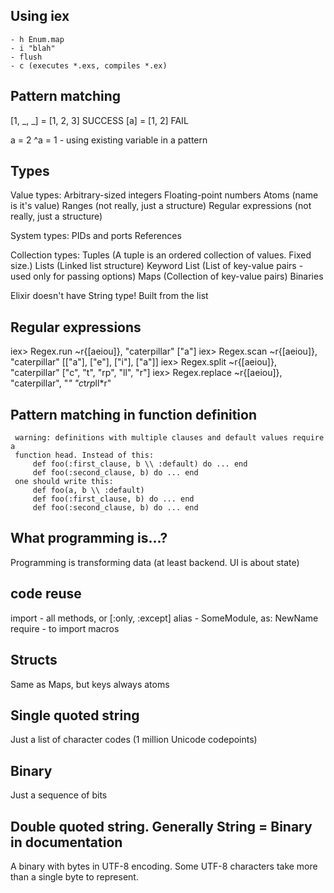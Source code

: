## Using iex
    - h Enum.map
    - i "blah"
    - flush
    - c (executes *.exs, compiles *.ex)
## Pattern matching
[1, _, _] = [1, 2, 3] SUCCESS
[a] = [1, 2] FAIL

a = 2
^a = 1 - using existing variable in a pattern
## Types
Value types:
Arbitrary-sized integers
Floating-point numbers
Atoms (name is it's value)
Ranges (not really, just a structure)
Regular expressions (not really, just a structure)

System types:
PIDs and ports
References

Collection types:
Tuples  (A tuple is an ordered collection of values. Fixed size.)
Lists (Linked list structure)
Keyword List (List of key-value pairs - used only for passing options)
Maps (Collection of key-value pairs)
Binaries

Elixir doesn't have String type! Built from the list

## Regular expressions
iex> Regex.run ~r{[aeiou]}, "caterpillar" ["a"]
iex> Regex.scan ~r{[aeiou]}, "caterpillar" [["a"], ["e"], ["i"], ["a"]]
iex> Regex.split ~r{[aeiou]}, "caterpillar"
["c", "t", "rp", "ll", "r"]
iex> Regex.replace ~r{[aeiou]}, "caterpillar", "*" "c*t*rp*ll*r"


## Pattern matching in function definition

     warning: definitions with multiple clauses and default values require a
     function head. Instead of this:
         def foo(:first_clause, b \\ :default) do ... end
         def foo(:second_clause, b) do ... end
     one should write this:
         def foo(a, b \\ :default)
         def foo(:first_clause, b) do ... end
         def foo(:second_clause, b) do ... end

## What programming is...?
Programming is transforming data (at least backend. UI is about state)

## code reuse
import - all methods, or [:only, :except]
alias - SomeModule, as: NewName
require - to import macros

## Structs
Same as Maps, but keys always atoms

## Single quoted string
Just a list of character codes (1 million Unicode codepoints)

## Binary
Just a sequence of bits

## Double quoted string. Generally String = Binary in documentation
A binary with bytes in UTF-8 encoding.
Some UTF-8 characters take more than a single byte to represent.